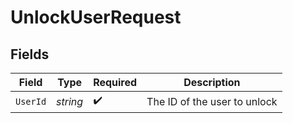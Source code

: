 # UnlockUserRequest


## Fields

| Field                        | Type                         | Required                     | Description                  |
| ---------------------------- | ---------------------------- | ---------------------------- | ---------------------------- |
| `UserId`                     | *string*                     | :heavy_check_mark:           | The ID of the user to unlock |